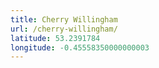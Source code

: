```yaml
---
title: Cherry Willingham
url: /cherry-willingham/
latitude: 53.2391784
longitude: -0.45558350000000003
---
```

